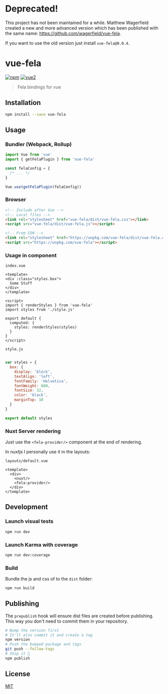 # Deprecated!

This project has not been maintained for a while. Matthew Wagerfield created a new and more advanced version which has been published with the same name: https://github.com/wagerfield/vue-fela.

If you want to use the old version just install `vue-fela@0.0.4`.

# vue-fela

[![npm](https://img.shields.io/npm/v/vue-fela.svg)](https://www.npmjs.com/package/vue-fela) [![vue2](https://img.shields.io/badge/vue-2.x-brightgreen.svg)](https://vuejs.org/)

> Fela bindings for vue

## Installation

```bash
npm install --save vue-fela
```

## Usage

### Bundler (Webpack, Rollup)

```js
import Vue from 'vue'
import { getFelaPlugin } from 'vue-fela'

const felaConfig = {
  /* ... */
}

Vue.use(getFelaPlugin(felaConfig))
```

### Browser

```html
<!-- Include after Vue -->
<!-- Local files -->
<link rel="stylesheet" href="vue-fela/dist/vue-fela.css"></link>
<script src="vue-fela/dist/vue-fela.js"></script>

<!-- From CDN -->
<link rel="stylesheet" href="https://unpkg.com/vue-fela/dist/vue-fela.css"></link>
<script src="https://unpkg.com/vue-fela"></script>
```

### Usage in component

`index.vue`

```vue
<template>
<div :class="styles.box">
  Some Stuff
</div>
</template>

<script>
import { renderStyles } from 'vue-fela'
import styles from './style.js'

export default {
  computed: {
    styles: renderStyles(styles)
  }
}
</script>
```

`style.js`

```js

var styles = {
  box: {
    display: 'block',
    textAlign: 'left',
    fontFamily: 'Helvetica',
    fontWeight: 600,
    fontSize: 32,
    color: 'black',
    marginTop: 10
  }
}

export default styles

```

### Nuxt Server rendering

Just use the `<fela-provider/>` component at the end of rendering.

In nuxtjs I personally use it in the layouts:

`layouts/default.vue`

```vue
<template>
  <div>
    <nuxt/>
    <fela-provider/>
  </div>
</template>
```

## Development

### Launch visual tests

```bash
npm run dev
```

### Launch Karma with coverage

```bash
npm run dev:coverage
```

### Build

Bundle the js and css of to the `dist` folder:

```bash
npm run build
```


## Publishing

The `prepublish` hook will ensure dist files are created before publishing. This
way you don't need to commit them in your repository.

```bash
# Bump the version first
# It'll also commit it and create a tag
npm version
# Push the bumped package and tags
git push --follow-tags
# Ship it 🚀
npm publish
```

## License

[MIT](http://opensource.org/licenses/MIT)
